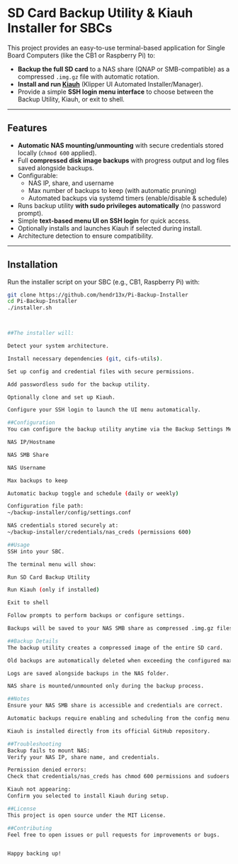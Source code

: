 # SD Card Backup Utility & Kiauh Installer for SBCs

This project provides an easy-to-use terminal-based application for Single Board Computers (like the CB1 or Raspberry Pi) to:

- **Backup the full SD card** to a NAS share (QNAP or SMB-compatible) as a compressed `.img.gz` file with automatic rotation.
- **Install and run [Kiauh](https://github.com/dw-0/kiauh)** (Klipper UI Automated Installer/Manager).
- Provide a simple **SSH login menu interface** to choose between the Backup Utility, Kiauh, or exit to shell.

---

## Features

- **Automatic NAS mounting/unmounting** with secure credentials stored locally (`chmod 600` applied).
- Full **compressed disk image backups** with progress output and log files saved alongside backups.
- Configurable:
  - NAS IP, share, and username
  - Max number of backups to keep (with automatic pruning)
  - Automated backups via systemd timers (enable/disable & schedule)
- Runs backup utility **with sudo privileges automatically** (no password prompt).
- Simple **text-based menu UI on SSH login** for quick access.
- Optionally installs and launches Kiauh if selected during install.
- Architecture detection to ensure compatibility.

---

## Installation

Run the installer script on your SBC (e.g., CB1, Raspberry Pi) with:

```bash
git clone https://github.com/hendr13x/Pi-Backup-Installer
cd Pi-Backup-Installer
./installer.sh



##The installer will:

Detect your system architecture.

Install necessary dependencies (git, cifs-utils).

Set up config and credential files with secure permissions.

Add passwordless sudo for the backup utility.

Optionally clone and set up Kiauh.

Configure your SSH login to launch the UI menu automatically.

##Configuration
You can configure the backup utility anytime via the Backup Settings Menu:

NAS IP/Hostname

NAS SMB Share

NAS Username

Max backups to keep

Automatic backup toggle and schedule (daily or weekly)

Configuration file path:
~/backup-installer/config/settings.conf

NAS credentials stored securely at:
~/backup-installer/credentials/nas_creds (permissions 600)

##Usage
SSH into your SBC.

The terminal menu will show:

Run SD Card Backup Utility

Run Kiauh (only if installed)

Exit to shell

Follow prompts to perform backups or configure settings.

Backups will be saved to your NAS SMB share as compressed .img.gz files with timestamps.

##Backup Details
The backup utility creates a compressed image of the entire SD card.

Old backups are automatically deleted when exceeding the configured max.

Logs are saved alongside backups in the NAS folder.

NAS share is mounted/unmounted only during the backup process.

##Notes
Ensure your NAS SMB share is accessible and credentials are correct.

Automatic backups require enabling and scheduling from the config menu.

Kiauh is installed directly from its official GitHub repository.

##Troubleshooting
Backup fails to mount NAS:
Verify your NAS IP, share name, and credentials.

Permission denied errors:
Check that credentials/nas_creds has chmod 600 permissions and sudoers rule is installed.

Kiauh not appearing:
Confirm you selected to install Kiauh during setup.

##License
This project is open source under the MIT License.

##Contributing
Feel free to open issues or pull requests for improvements or bugs.


Happy backing up!